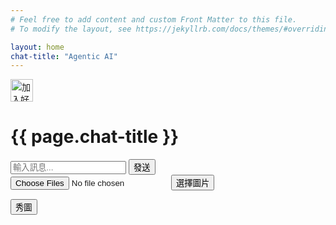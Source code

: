 ```yaml
---
# Feel free to add content and custom Front Matter to this file.
# To modify the layout, see https://jekyllrb.com/docs/themes/#overriding-theme-defaults

layout: home
chat-title: "Agentic AI"
---
```

<a href="https://lin.ee/W6omKRA"><img src="https://scdn.line-apps.com/n/line_add_friends/btn/zh-Hant.png" alt="加入好友" height="36" border="0"></a>

<!-- DeepSeek: 用 js 寫一個可以輸入文字並顯示回覆的對話網頁 ++++++++++++++++++++
-->
<div class="chat-container">
    <div class="chat-header">
        <h1>{{ page.chat-title }}</h1>
    </div>
    <div class="chat-messages" id="chat-messages">
    <!-- 對話內容將在這裡顯示 -->
    </div>
    <div class="chat-input">
        <input type="text" id="user-input" placeholder="輸入訊息...">
        <button id="send-button">發送</button>
    </div>
</div>

<input type="file" id="file-input" accept="image/*" multiple>
<button class="upload-btn" onclick="document.getElementById('file-input').click()">選擇圖片</button>
<div id="status" class="status" style="display: none;"></div>

<button id="showImage">秀圖</button>

<div class="jDiv" style="display:none">
    <img class="jImg" src="{{ '/assets/images/abc.jpg' | relative_url }}">
</div>

<!-- Copilot: html 傳參數到 js module ++++++++++++++++++++++++++++++++++++++++++
-->
<div class="js-parameter" data-chat-title="歡迎加入開發中的 AI 代理人測試">
    <!-- Copilot: <script type="module" 中 module 的意義
    module 的意思是告訴瀏覽器：這是一個 ES6 模組（ES Module），而不是傳統的 JavaScript 腳本。
    這種寫法解鎖了許多現代 JavaScript 的強大功能，以下是它的幾個關鍵意義：
    -->
    <script type="module" src="./assets/js/security.js"></script>
    <script type="module" src="./assets/js/errorHandler.js"></script>
    <script type="module" src="./assets/js/apiConfig.js"></script>
    <script type="module" src="./assets/js/cspHandler.js"></script>
    <script type="module" src="./assets/js/abc_def.js"></script>
    <script type="module" src="./assets/js/j2.js"></script>
    <script type="module" src="./assets/js/ds_chat.js"></script>
    <script type="module" src="./assets/js/ds_upload_img.js"></script>
</div>
